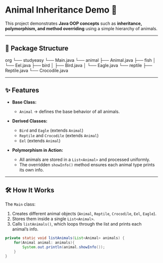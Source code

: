 # Animal Inheritance Demo 🐾

This project demonstrates **Java OOP concepts** such as **inheritance, polymorphism, and method overriding** using a simple hierarchy of animals.

---

## 📂 Package Structure

org
└── studyeasy
└── Main.java
└── animal
├── Animal.java
├── fish
│ └── Eel.java
├── bird
│ ├── Bird.java
│ └── Eagle.java
└── reptile
├── Reptile.java
└── Crocodile.java

---

## ✨ Features

- **Base Class:**  
  - `Animal` → defines the base behavior of all animals.  

- **Derived Classes:**  
  - `Bird` and `Eagle` (extends `Animal`)  
  - `Reptile` and `Crocodile` (extends `Animal`)  
  - `Eel` (extends `Animal`)  

- **Polymorphism in Action:**  
  - All animals are stored in a `List<Animal>` and processed uniformly.  
  - The overridden `showInfo()` method ensures each animal type prints its own info.

---

## 🛠️ How It Works

The `Main` class:

1. Creates different animal objects (`Animal`, `Reptile`, `Crocodile`, `Eel`, `Eagle`).
2. Stores them inside a single `List<Animal>`.
3. Calls `listAnimals()`, which loops through the list and prints each animal’s info.

```java
private static void listAnimals(List<Animal> animals) {
    for(Animal animal: animals){
        System.out.println(animal.showInfo());
    }
}
